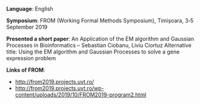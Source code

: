**Language**: English

**Symposium**: FROM (Working Formal Methods Symposium), Timișoara, 3‐5 September 2019

**Presented a short paper**: An Application of the EM algorithm and Gaussian Processes in Bioinformatics – Sebastian Ciobanu, Liviu Ciortuz
    Alternative title: Using the EM algorithm and Gaussian Processes to solve a gene expression problem

**Links of FROM**: 
- http://from2019.projects.uvt.ro/
- http://from2019.projects.uvt.ro/wp-content/uploads/2019/10/FROM2019-program2.html

